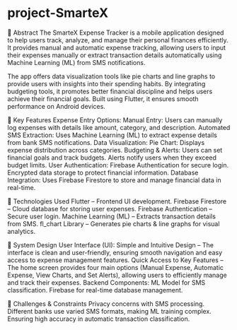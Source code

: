 # project-SmarteX
📌 Abstract
The SmarteX Expense Tracker is a mobile application designed to help users track, analyze, and manage their personal finances efficiently. It provides manual and automatic expense tracking, allowing users to input their expenses manually or extract transaction details automatically using Machine Learning (ML) from SMS notifications.

  The app offers data visualization tools like pie charts and line graphs to provide users with insights into their spending habits. By integrating budgeting tools, it promotes better financial discipline and helps users achieve their financial goals. Built using Flutter, it ensures smooth performance on Android devices.

🔹 Key Features
  Expense Entry Options:
      Manual Entry: Users can manually log expenses with details like amount, category, and description.
      Automated SMS Extraction: Uses Machine Learning (ML) to extract expense details from bank SMS notifications.
  Data Visualization:
      Pie Chart: Displays expense distribution across categories.
  Budgeting & Alerts:
      Users can set financial goals and track budgets.
      Alerts notify users when they exceed budget limits.
  User Authentication:
      Firebase Authentication for secure login.
      Encrypted data storage to protect financial information.
  Database Integration:
    Uses Firebase Firestore to store and manage financial data in real-time.

🔹 Technologies Used
    Flutter – Frontend UI development.
    Firebase Firestore – Cloud database for storing user expenses.
    Firebase Authentication – Secure user login.
    Machine Learning (ML) – Extracts transaction details from SMS.
    fl_chart Library – Generates pie charts & line graphs for visual analytics.

🔹 System Design
  User Interface (UI):
    Simple and Intuitive Design – The interface is clean and user-friendly, ensuring smooth navigation and easy access to expense management features.
    Quick Access to Key Features – The home screen provides four main options (Manual Expense, Automatic Expense, View Charts, and Set Alerts), allowing users       to efficiently manage and track their expenses.
  Backend Components:
    ML Model for SMS classification.
    Firebase for real-time database management.

🔹 Challenges & Constraints
  Privacy concerns with SMS processing.
    Different banks use varied SMS formats, making ML training complex.
    Ensuring high accuracy in automatic transaction classification.

